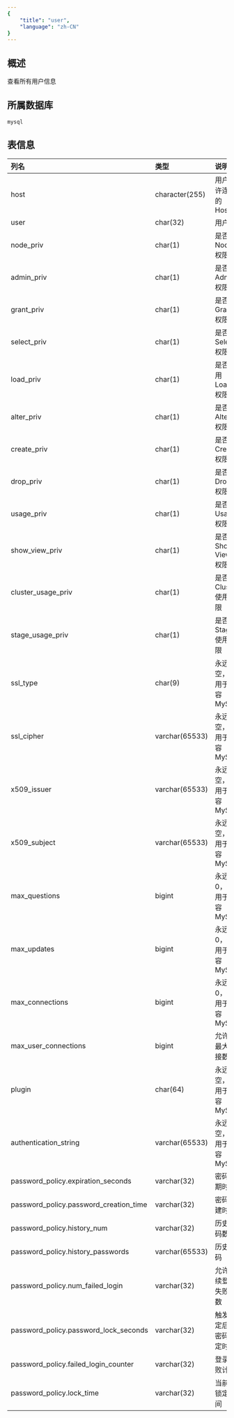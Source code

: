 ```yaml
---
{
    "title": "user",
    "language": "zh-CN"
}
---
```


## 概述

查看所有用户信息

## 所属数据库


`mysql`


## 表信息

| 列名                                   | 类型           | 说明                       |
| :------------------------------------- | :------------- | :------------------------- |
| host                                   | character(255) | 用户允许连接的 Host        |
| user                                   | char(32)       | 用户名                     |
| node_priv                              | char(1)        | 是否有 Node 权限           |
| admin_priv                             | char(1)        | 是否有 Admin 权限          |
| grant_priv                             | char(1)        | 是否有 Grant 权限          |
| select_priv                            | char(1)        | 是否有 Select 权限         |
| load_priv                              | char(1)        | 是否有用 Load 权限         |
| alter_priv                             | char(1)        | 是否有 Alter 权限          |
| create_priv                            | char(1)        | 是否有 Create 权限         |
| drop_priv                              | char(1)        | 是否有 Drop 权限           |
| usage_priv                             | char(1)        | 是否有 Usage 权限          |
| show_view_priv                         | char(1)        | 是否有 Show View 权限      |
| cluster_usage_priv                     | char(1)        | 是否有 Cluster 使用权限    |
| stage_usage_priv                       | char(1)        | 是否有 Stage 使用权限      |
| ssl_type                               | char(9)        | 永远为空，仅用于兼容 MySQL |
| ssl_cipher                             | varchar(65533) | 永远为空，仅用于兼容 MySQL |
| x509_issuer                            | varchar(65533) | 永远为空，仅用于兼容 MySQL |
| x509_subject                           | varchar(65533) | 永远为空，仅用于兼容 MySQL |
| max_questions                          | bigint         | 永远为 0，仅用于兼容 MySQL |
| max_updates                            | bigint         | 永远为 0，仅用于兼容 MySQL |
| max_connections                        | bigint         | 永远为 0，仅用于兼容 MySQL |
| max_user_connections                   | bigint         | 允许的最大连接数量         |
| plugin                                 | char(64)       | 永远为空，仅用于兼容 MySQL |
| authentication_string                  | varchar(65533) | 永远为空，仅用于兼容 MySQL |
| password_policy.expiration_seconds     | varchar(32)    | 密码过期时间               |
| password_policy.password_creation_time | varchar(32)    | 密码创建时间               |
| password_policy.history_num            | varchar(32)    | 历史密码数量               |
| password_policy.history_passwords      | varchar(65533) | 历史密码                   |
| password_policy.num_failed_login       | varchar(32)    | 允许连续登录失败次数       |
| password_policy.password_lock_seconds  | varchar(32)    | 触发锁定后的密码锁定时间   |
| password_policy.failed_login_counter   | varchar(32)    | 登录失败计数               |
| password_policy.lock_time              | varchar(32)    | 当前已锁定时间             |